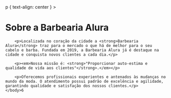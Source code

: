 <!DOCTYPE html>
<html lang="pt-br">
	<head>
		<meta charset="UTF-8">
		<title>Barbearia Alura</title>
		<link rel="stylesheet" helf="styllee.css">
			p { 
              text-align: center               
			 }
    </style>>
</head>

<body>
		<h1>Sobre a Barbearia Alura</h1>

		<p>Localizada no coração da cidade a <strong>Barbearia Alura</strong> traz para o mercado o que há de melhor para o seu cabelo e barba. Fundada em 2019, a Barbearia Alura já é destaque na cidade e conquista novos clientes a cada dia.</p>

		<p><em>Nossa missão é: <strong>"Proporcionar auto-estima e qualidade de vida aos clientes"</strong>.</em></p>

		<p>Oferecemos profissionais experientes e antenados às mudanças no mundo da moda. O atendimento possui padrão de excelência e agilidade, garantindo qualidade e satisfação dos nossos clientes.</p>
	</body>6
</html>
